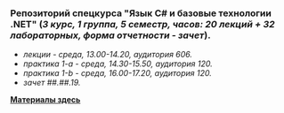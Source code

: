 ### Репозиторий спецкурса "Язык C# и базовые технологии .NET" (*3 курс, 1 группа, 5 семестр, часов: 20 лекций + 32 лабораторных, форма отчетности - зачет*).

  - *лекции - среда, 13.00-14.20, аудитория 606.*
  - *практика 1-а - среда, 14.30-15.50, аудитория 120.*
  - *практика 1-b - среда, 16.00-17.20, аудитория 120.*
  - *зачет ##.##.19.*

**[Материалы здесь](https://github.com/EPM-RD-NETLAB/.NET-Framework-modules)**
